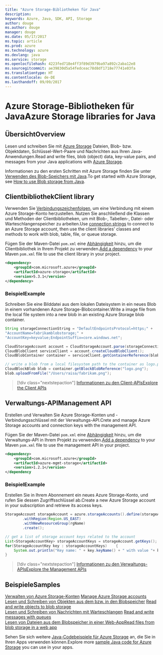 ```yaml
---
title: "Azure Storage-Bibliotheken für Java"
description: 
keywords: Azure, Java, SDK, API, Storage
author: douge
ms.author: douge
manager: douge
ms.date: 05/17/2017
ms.topic: article
ms.prod: azure
ms.technology: azure
ms.devlang: java
ms.service: storage
ms.openlocfilehash: 4223fed718e4ff3f89d3979ba97a892c2aba12e8
ms.sourcegitcommit: ae39830d5a54fedceac78d8df1718e77741e03fa
ms.translationtype: HT
ms.contentlocale: de-DE
ms.lasthandoff: 09/09/2017
---
```

# <a name="azure-storage-libraries-for-java"></a><span data-ttu-id="7e8e0-103">Azure Storage-Bibliotheken für Java</span><span class="sxs-lookup"><span data-stu-id="7e8e0-103">Azure Storage libraries for Java</span></span>

## <a name="overview"></a><span data-ttu-id="7e8e0-104">Übersicht</span><span class="sxs-lookup"><span data-stu-id="7e8e0-104">Overview</span></span>

<span data-ttu-id="7e8e0-105">Lesen und schreiben Sie mit [Azure Storage](/azure/storage/storage-introduction) Dateien, Blob- bzw. Objektdaten, Schlüssel-Wert-Paare und Nachrichten aus Ihren Java-Anwendungen.</span><span class="sxs-lookup"><span data-stu-id="7e8e0-105">Read and write files, blob (object) data, key-value pairs, and messages from your Java applications with [Azure Storage](/azure/storage/storage-introduction).</span></span>

<span data-ttu-id="7e8e0-106">Informationen zu den ersten Schritten mit Azure Storage finden Sie unter [Verwenden des Blob-Speichers mit Java](/azure/storage/storage-java-how-to-use-blob-storage).</span><span class="sxs-lookup"><span data-stu-id="7e8e0-106">To get started with Azure Storage, see [How to use Blob storage from Java](/azure/storage/storage-java-how-to-use-blob-storage).</span></span>

## <a name="client-library"></a><span data-ttu-id="7e8e0-107">Clientbibliothek</span><span class="sxs-lookup"><span data-stu-id="7e8e0-107">Client library</span></span>

<span data-ttu-id="7e8e0-108">Verwenden Sie [Verbindungszeichenfolgen](/azure/storage/storage-create-storage-account#manage-your-storage-account), um eine Verbindung mit einem Azure Storage-Konto herzustellen. Nutzen Sie anschließend die Klassen und Methoden der Clientbibliotheken, um mit Blob-, Tabellen-, Datei- oder Warteschlangenspeicher zu arbeiten.</span><span class="sxs-lookup"><span data-stu-id="7e8e0-108">Use [connection strings](/azure/storage/storage-create-storage-account#manage-your-storage-account) to connect to an Azure Storage account, then use the client libraries' classes and methods to work with blob, table, file, or queue storage.</span></span> 

<span data-ttu-id="7e8e0-109">Fügen Sie der Maven-Datei `pom.xml` eine [Abhängigkeit](https://maven.apache.org/guides/getting-started/index.html#How_do_I_use_external_dependencies) hinzu, um die Clientbibliothek in Ihrem Projekt zu verwenden.</span><span class="sxs-lookup"><span data-stu-id="7e8e0-109">[Add a dependency](https://maven.apache.org/guides/getting-started/index.html#How_do_I_use_external_dependencies) to your Maven `pom.xml` file to use the client library in your project.</span></span>   

```XML
<dependency>
    <groupId>com.microsoft.azure</groupId>
    <artifactId>azure-storage</artifactId>
    <version>5.3.1</version>
</dependency>
```   

### <a name="example"></a><span data-ttu-id="7e8e0-110">Beispiel</span><span class="sxs-lookup"><span data-stu-id="7e8e0-110">Example</span></span>

<span data-ttu-id="7e8e0-111">Schreiben Sie eine Bilddatei aus dem lokalen Dateisystem in ein neues Blob in einem vorhandenen Azure Storage-Blobcontainer.</span><span class="sxs-lookup"><span data-stu-id="7e8e0-111">Write a image file from the local file system into a new blob in an existing Azure Storage blob container.</span></span>


```java
String storageConnectionString = "DefaultEndpointsProtocol=https;" + 
"AccountName=fabrikamblobstorage;" + 
"AccountKey=keyvalue;EndpointSuffix=core.windows.net";

CloudStorageAccount account = CloudStorageAccount.parse(storageConnectionString);
CloudBlobClient serviceClient = account.createCloudBlobClient();
CloudBlobContainer container = serviceClient.getContainerReference(blobContainer);

// write a blob from a local filesystem path to the container as logo.png
CloudBlockBlob blob = container.getBlockBlobReference("logo.png");
blob.uploadFromFile("/Users/raisa/fabrikam.png");
```

> [!div class="nextstepaction"]
> [<span data-ttu-id="7e8e0-112">Informationen zu den Client-APIs</span><span class="sxs-lookup"><span data-stu-id="7e8e0-112">Explore the Client APIs</span></span>](/java/api/overview/azure/storage/clientlibrary)

## <a name="management-api"></a><span data-ttu-id="7e8e0-113">Verwaltungs-API</span><span class="sxs-lookup"><span data-stu-id="7e8e0-113">Management API</span></span>

<span data-ttu-id="7e8e0-114">Erstellen und Verwalten Sie Azure Storage-Konten und -Verbindungsschlüssel mit der Verwaltungs-API.</span><span class="sxs-lookup"><span data-stu-id="7e8e0-114">Crete and manage Azure Storage accounts and connection keys with the management API.</span></span>

<span data-ttu-id="7e8e0-115">Fügen Sie der Maven-Datei `pom.xml` eine [Abhängigkeit](https://maven.apache.org/guides/getting-started/index.html#How_do_I_use_external_dependencies) hinzu, um die Verwaltungs-API in Ihrem Projekt zu verwenden.</span><span class="sxs-lookup"><span data-stu-id="7e8e0-115">[Add a dependency](https://maven.apache.org/guides/getting-started/index.html#How_do_I_use_external_dependencies) to your Maven `pom.xml` file to use the management API in your project.</span></span>  

```XML
<dependency>
    <groupId>com.microsoft.azure</groupId>
    <artifactId>azure-mgmt-storage</artifactId>
    <version>1.2.1</version>
</dependency
```   

### <a name="example"></a><span data-ttu-id="7e8e0-116">Beispiel</span><span class="sxs-lookup"><span data-stu-id="7e8e0-116">Example</span></span>

<span data-ttu-id="7e8e0-117">Erstellen Sie in Ihrem Abonnement ein neues Azure Storage-Konto, und rufen Sie dessen Zugriffsschlüssel ab.</span><span class="sxs-lookup"><span data-stu-id="7e8e0-117">Create a new Azure Storage account in your subscription and retrieve its access keys.</span></span>

```java
StorageAccount storageAccount = azure.storageAccounts().define(storageAccountName)
        .withRegion(Region.US_EAST)
        .withNewResourceGroup(rgName)
        .create();

// get a list of storage account keys related to the account
List<StorageAccountKey> storageAccountKeys = storageAccount.getKeys();
for(StorageAccountKey key : storageAccountKeys)    {
    System.out.println("Key name: " + key.keyName() + " with value "+ key.value());
}
```

> [!div class="nextstepaction"]
> [<span data-ttu-id="7e8e0-118">Informationen zu den Verwaltungs-APIs</span><span class="sxs-lookup"><span data-stu-id="7e8e0-118">Explore the Management APIs</span></span>](/java/api/overview/azure/storage/managementapi)


## <a name="samples"></a><span data-ttu-id="7e8e0-119">Beispiele</span><span class="sxs-lookup"><span data-stu-id="7e8e0-119">Samples</span></span>

<span data-ttu-id="7e8e0-120">[Verwalten von Azure Storage-Konten](../docs-ref-conceptual/java-sdk-manage-storage-accounts.md)  </span><span class="sxs-lookup"><span data-stu-id="7e8e0-120">[Manage Azure Storage accounts](../docs-ref-conceptual/java-sdk-manage-storage-accounts.md)  </span></span>  
<span data-ttu-id="7e8e0-121">[Lesen und Schreiben von Objekten aus dem bzw. in den Blobspeicher](https://github.com/Azure-Samples/storage-blob-java-getting-started) </span><span class="sxs-lookup"><span data-stu-id="7e8e0-121">[Read and write objects to blob storage](https://github.com/Azure-Samples/storage-blob-java-getting-started) </span></span>  
<span data-ttu-id="7e8e0-122">[Lesen und Schreiben von Nachrichten mit Warteschlangen](https://github.com/Azure-Samples/storage-queue-java-getting-started) </span><span class="sxs-lookup"><span data-stu-id="7e8e0-122">[Read and write messages with queues](https://github.com/Azure-Samples/storage-queue-java-getting-started) </span></span>  
[<span data-ttu-id="7e8e0-123">Lesen von Dateien aus dem Blobspeicher in einer Web-App</span><span class="sxs-lookup"><span data-stu-id="7e8e0-123">Read files from blob storage in a web app</span></span>](https://github.com/Azure-Samples/app-service-java-manage-storage-connections-for-web-apps-on-linux)

<span data-ttu-id="7e8e0-124">Sehen Sie sich weitere [Java-Codebeispiele für Azure Storage](https://azure.microsoft.com/resources/samples/?platform=java&term=storage) an, die Sie in Ihren Apps verwenden können.</span><span class="sxs-lookup"><span data-stu-id="7e8e0-124">Explore more [sample Java code for Azure Storage](https://azure.microsoft.com/resources/samples/?platform=java&term=storage) you can use in your apps.</span></span>